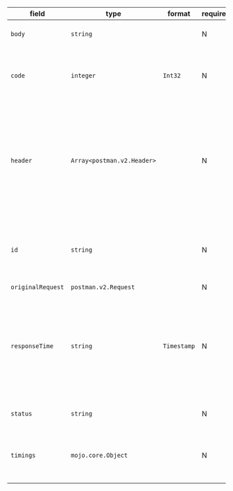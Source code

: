 | field | type | format | required | default | description |
|---|---|---|---|---|---|
| `body` | `string` |  | N |  | The raw text of the response. |
| `code` | `integer` | `Int32` | N |  | The numerical response code, example: 200, 201, 404, etc/ |
| `header` | `Array<postman.v2.Header>` |  | N |  | No HTTP request is complete without its headers, and the same is true fora Postman request. This field is an array containing all the headers. |
| `id` | `string` |  | N |  | A unique, user defined identifier that can be used to refer to this response from requests |
| `originalRequest` | `postman.v2.Request` |  | N |  |  |
| `responseTime` | `string` | `Timestamp` | N |  | The time taken by the request to complete. If a number, the unit is milliseconds.If the response is manually created, this can be set to null. |
| `status` | `string` |  | N |  | The response status, e.g: '200 OK'. |
| `timings` | `mojo.core.Object` |  | N |  | Set of timing information related to request and response in milliseconds |
